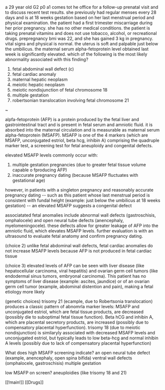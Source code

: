 a 29 year old G2 p0 a1 comes tot he office for a follow-up prenatal visit and to discuss recent test results. she previously had regular menses every 28 days and is at 18 weeks gestation based on her last menstrual period and physical examination. the patient had a first trimester miscarriage during her prior pregnancy. she has no other medical conditions. the patient is taking prenatal vitamins and does not use tobacco, alcohol, or recreational drugs. prepregnancy bmi was 22, and she has gained 3 kg in pregnancy. vital signs and physical is normal. the uterus is soft and palpable just below the umbilicus. the maternal serum alpha-fetoprotein level obtained last week is significantly elevated. which of the following is the most likely abnormality associated with this finding? 

1. fetal abdominal wall defect (c)
2. fetal cardiac anomaly 
3. maternal hepatic neoplasm 
4. meiotic hepatic neoplasm 
5. meiotic nondisjunction of fetal chromosome 18 
6. multiple gestation 
7. robertsonian translocation involving fetal chromosome 21 

~ 

alpfa-fetoprotein (AFP) is a protein produced by the fetal liver and gastrointestinal tract and is present in fetal serum and amniotic fluid. it is absorbed into the maternal circulation and is measurable as maternal serum alpha-fetoprotein (MSAFP). MSAFP is one of the 4 markers (which are MSAFP, unconjugated estriol, beta hcg, inhibin A) comprising the quadruple marker test, a screening test for fetal aneuploidy and congenital defects. 

elevated MSAFP levels commonly occur with: 

1. multiple gestation pregnancies (due to greater fetal tissue volume capable o fproducing AFP) 
2. inaccurate pregnancy dating (because MSAFP fluctuates with gestational age)

however, in patients with a singleton pregnancy and reasonably accurate pregnancy dating -- such as this patient whose last menstrual period is consistent with fundal height (example: just below the umbilicus at 18 weeks gestation) -- an elevated MSAFP suggests a congenital defect 

associatated fetal anomalies include abnormal wall defects (gastroschisis, omphalocele) and open neural tube defects (anencephaly, myelomeningocele). these defects allow for greater leakage of AFP into the amniotic fluid, which elevates MSAFP levels. further evaluation is with an ultrasound to evaluate fetal anatomy and confirm pregnancy dating. 

(choice 2) unlike fetal abdominal wall defects, fetal cardiac anomalies do not increase MSAFP levels because AFP is not produced in fetal cardiac tissue 

(choice 3) elevated levels of AFP can be seen with liver disease (like hepatocellular carcinoma, viral hepatitis) and ovarian germ cell tumors (like endodermal sinus tumors, embryonal carcinoma). This patient has no symptoms of liver disease (example: ascites, jaundice) or of an ovarian germ cell tumor (example, abdominal distention and pain), making a fetal etiology more likely

(genetic choices) trisomy 21 (ecample, due to Robertsonia translocation) produces a classic pattern of abnomrla marker levels: MSAFP and unconjugated estriol, which are fetal tissue products, are decreased (possibly die to suboptimal fetal tissue function). Beta hCG and inhibin A, which are placental secretory products, are increased (possibly due to compensatory placental hyperfunction). trisomy 18 (due to meiotic nondisjunction) is similaryly associated with decreased MSAFP levels and unconjugated estriol, but typically leads to low beta-hcg and normal inhibin A levels (possibly due to lack of compensatory placental hyperfunction)

What does high MSAFP screening indicate? 
an open neural tube defect (example, anencephaly, open spina bifida)
ventral wall defects (omphalocele, gastroschisis)
multiple gestation 

low MSAFP on screen? 
aneuploidies (like trisomy 18 and 21)

[[!main!]]
[[Drugs]]
